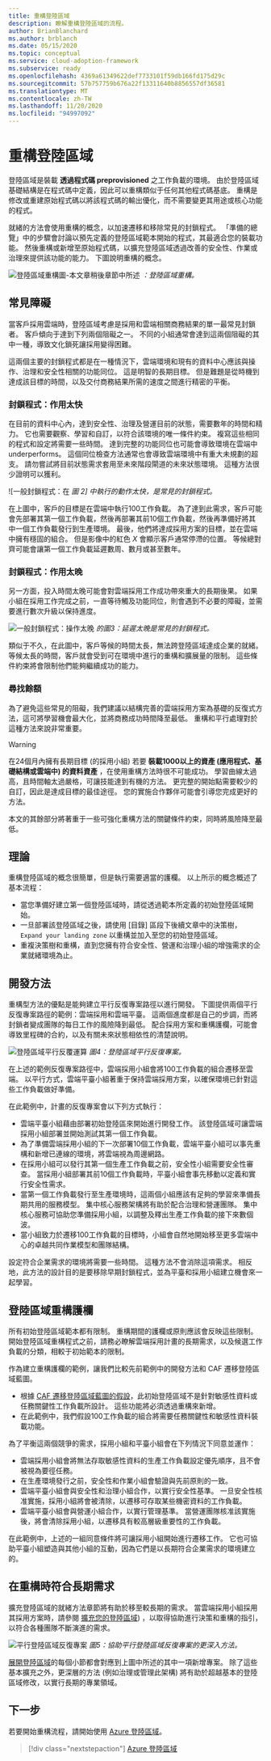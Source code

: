 ```yaml
---
title: 重構登陸區域
description: 瞭解重構登陸區域的流程。
author: BrianBlanchard
ms.author: brblanch
ms.date: 05/15/2020
ms.topic: conceptual
ms.service: cloud-adoption-framework
ms.subservice: ready
ms.openlocfilehash: 4369a61349622def7733101f59db166fd175d29c
ms.sourcegitcommit: 57b757759b676a22f13311640b8856557df36581
ms.translationtype: MT
ms.contentlocale: zh-TW
ms.lasthandoff: 11/20/2020
ms.locfileid: "94997092"
---
```

# <a name="refactor-landing-zones"></a>重構登陸區域

登陸區域是裝載 **透過程式碼 preprovisioned** 之工作負載的環境。 由於登陸區域基礎結構是在程式碼中定義，因此可以重構類似于任何其他程式碼基底。 重構是修改或重建原始程式碼以將該程式碼的輸出優化，而不需要變更其用途或核心功能的程式。

就緒的方法會使用重構的概念，以加速遷移和移除常見的封鎖程式。 「準備的總覽」中的步驟會討論以預先定義的登陸區域範本開始的程式，其最適合您的裝載功能。 然後重構或新增至原始程式碼，以擴充登陸區域透過改善的安全性、作業或治理來提供該功能的能力。 下圖說明重構的概念。

![登陸區域重構圖-本文章稍後章節中所述 ](../../_images/ready/refactor.png)
 _：登陸區域重構。_

## <a name="common-blockers"></a>常見障礙

當客戶採用雲端時，登陸區域考慮是採用和雲端相關商務結果的單一最常見封鎖者。 客戶傾向于達到下列兩個阻礙之一。 不同的小組通常會達到這兩個阻礙的其中一種，導致文化鎖死讓採用變得困難。

這兩個主要的封鎖程式都是在一種情況下，雲端環境和現有的資料中心應該與操作、治理和安全性相關的功能同位。 這是明智的長期目標。 但是難題是從時機到達成該目標的時間，以及交付商務結果所需的速度之間進行精密的平衡。

### <a name="blocker-acting-too-soon"></a>封鎖程式：作用太快

在目前的資料中心內，達到安全性、治理及營運目前的狀態，需要數年的時間和精力。 它也需要觀察、學習和自訂，以符合該環境的唯一條件約束。 複寫這些相同的程式和設定將需要一些時間。 達到完整的功能同位也可能會導致環境在雲端中 underperforms。 這個同位檢查方法通常也會導致雲端環境中有重大未規劃的超支。 請勿嘗試將目前狀態需求套用至未來階段閘道的未來狀態環境。 這種方法很少證明可以獲利。

![一般封鎖程式：在 [ ](../../_images/ready/blocker-act-too-soon.png)
 _圖 2] 中執行的動作太快，是常見的封鎖程式。_

在上圖中，客戶的目標是在雲端中執行100工作負載。 為了達到此需求，客戶可能會先部署其第一個工作負載，然後再部署其前10個工作負載，然後再準備好將其中一個工作負載發行到生產環境。 最後，他們將達成採用方案的目標，並在雲端中擁有穩固的組合。 但是影像中的紅色 _X_ 會顯示客戶通常停滯的位置。 等候總對齊可能會讓第一個工作負載延遲數周、數月或甚至數年。

### <a name="blocker-acting-too-late"></a>封鎖程式：作用太晚

另一方面，投入時間太晚可能會對雲端採用工作成功帶來重大的長期後果。 如果小組在採用工作完成之前，一直等待觸及功能同位，則會遇到不必要的障礙，並需要進行數次升級以保持進度。

![一般封鎖程式：操作太晚 ](../../_images/ready/blocker-act-too-late.png)
 _的圖3：延遲太晚是常見的封鎖程式。_

類似于不久，在此圖中，客戶等候的時間太長，無法跨登陸區域達成企業的就緒。 等候太長的時間，客戶就會受到可在環境中進行的重構和擴展量的限制。 這些條件約束將會限制他們能夠繼續成功的能力。

### <a name="finding-balance"></a>尋找餘額

為了避免這些常見的阻礙，我們建議以結構完善的雲端採用方案為基礎的反復式方法，這可將學習機會最大化，並將商務成功時間降至最低。 重構和平行處理對於這種方法來說非常重要。

> [!WARNING]
> 在24個月內擁有長期目標 (的採用小組) 若要 **裝載1000以上的資產 (應用程式、基礎結構或雲端中) 的資料資產** ，在使用重構方法時很不可能成功。 學習曲線太過高，且時間軸太過嚴格，可讓技能達到有機的方法。 更完整的開始點需要較少的自訂，因此是達成目標的最佳途徑。 您的實施合作夥伴可能會引導您完成更好的方法。

本文的其餘部分將著重于一些可強化重構方法的關鍵條件約束，同時將風險降至最低。

## <a name="theory"></a>理論

重構登陸區域的概念很簡單，但是執行需要適當的護欄。 以上所示的概念概述了基本流程：

- 當您準備好建立第一個登陸區域時，請從透過範本所定義的初始登陸區域開始。
- 一旦部署該登陸區域之後，請使用 [目錄] 區段下後續文章中的決策樹， `Expand your landing zone` 以重構並加入至您的初始登陸區域。
- 重複決策樹和重構，直到您擁有符合安全性、營運和治理小組的增強需求的企業就緒環境為止。

## <a name="development-approach"></a>開發方法

重構型方法的優點是能夠建立平行反復專案路徑以進行開發。 下圖提供兩個平行反復專案路徑的範例：雲端採用和雲端平臺。 這兩個進度都是自己的步調，而將封鎖者變成團隊的每日工作的風險降到最低。 配合採用方案和重構護欄，可能會導致里程碑的合約，以及有關未來狀態相依性的清楚說明。

![登陸區域平行反覆運算 ](../../_images/ready/iterations.png)
 _圖4：登陸區域平行反復專案。_

在上述的範例反復專案路徑中，雲端採用小組會將100工作負載的組合遷移至雲端。 以平行方式，雲端平臺小組著重于保持雲端採用方案，以確保環境已針對這些工作負載做好準備。

在此範例中，計畫的反復專案會以下列方式執行：

- 雲端平臺小組藉由部署初始登陸區來開始進行開發工作。 該登陸區域可讓雲端採用小組部署並開始測試其第一個工作負載。
- 為了準備雲端採用小組的下一次部署10個工作負載，雲端平臺小組可以事先重構和新增已連線的環境，將雲端視為周邊網路。
- 在採用小組可以發行其第一個生產工作負載之前，安全性小組需要安全性審查。 當採用小組部署其前10個工作負載時，平臺小組會事先移動以定義和實行安全性需求。
- 當第一個工作負載發行至生產環境時，這兩個小組應該有足夠的學習來準備長期共用的服務模型。 集中核心服務架構將有助於配合治理和營運團隊。 集中核心服務可協助您準備採用小組，以調整及釋出生產工作負載的接下來數個波。
- 當小組致力於遷移100工作負載的目標時，小組會自然地開始移至更多雲端中心的卓越共同作業模型和團隊結構。

設定符合企業需求的環境將需要一些時間。 這種方法不會消除這項需求。 相反地，此方法的設計目的是要移除早期封鎖程式，並為平臺和採用小組建立機會來一起學習。

## <a name="landing-zone-refactoring-guardrails"></a>登陸區域重構護欄

所有初始登陸區域範本都有限制。 重構期間的護欄或原則應該會反映這些限制。 開始登陸區域重構程式之前，請務必瞭解雲端採用計畫的長期需求，以及候選工作負載的分類，相較于初始範本的限制。

作為建立重構護欄的範例，讓我們比較先前範例中的開發方法和 CAF 遷移登陸區域藍圖。

- 根據 [CAF 遷移登陸區域藍圖的假設](./migrate-landing-zone.md#assumptions)，此初始登陸區域不是針對敏感性資料或任務關鍵性工作負載所設計。 這些功能將必須透過重構來新增。
- 在此範例中，我們假設100工作負載的組合將需要任務關鍵性和敏感性資料裝載功能。

為了平衡這兩個競爭的需求，採用小組和平臺小組會在下列情況下同意並運作：

- 雲端採用小組會將無法存取敏感性資料的生產工作負載設定優先順序，且不會被視為要徑任務。
- 在生產環境發行之前，安全性和作業小組會驗證與先前原則的一致。
- 雲端平臺小組會與安全性和治理小組合作，以實行安全性基準。 一旦安全性核准實施，採用小組將會被清除，以遷移可存取某些機密資料的工作負載。
- 雲端平臺小組會與營運小組合作，以實行管理基準。 當營運團隊核准該實施後，將會清除採用小組，以遷移具有較高層級重要性的工作負載。

在此範例中，上述的一組同意條件將可讓採用小組開始進行遷移工作。 它也可協助平臺小組塑造與其他小組的互動，因為它們是以長期符合企業需求的環境建立的。

## <a name="meeting-long-term-requirements-while-refactoring"></a>在重構時符合長期需求

擴充登陸區域的就緒方法章節將有助於移至較長期的需求。 當雲端採用小組採用其採用方案時，請參閱 [擴充您的登陸區域](../considerations/index.md)) ，以取得協助進行決策和重構的指引，以符合各種團隊不斷演進的需求。

![平行登陸區域反復專案 ](../../_images/ready/refactor-methodologies.png)
 _圖5：協助平行登陸區域反復專案的更深入方法。_

[展開登陸區域](../considerations/index.md)的每個小節都會對應到上圖中所述的其中一項新增專案。 除了這些基本擴充之外，更深層的方法 (例如治理或管理此架構) 將有助於超越基本的登陸區域修改，以實行長期的專業領域。

## <a name="next-steps"></a>下一步

若要開始重構流程，請開始使用 [Azure 登陸區域](./index.md)。

> [!div class="nextstepaction"]
> [Azure 登陸區域](./index.md)
